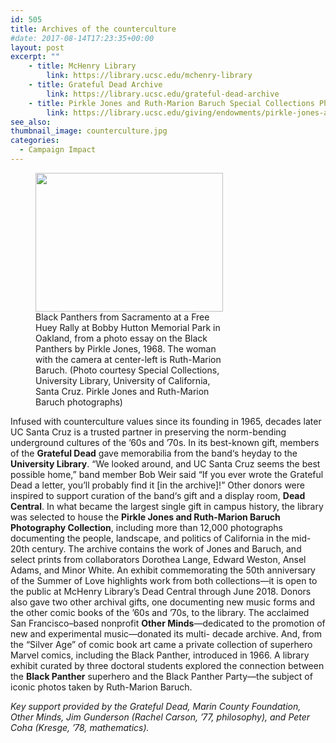 ```yaml
---
id: 505
title: Archives of the counterculture
#date: 2017-08-14T17:23:35+00:00
layout: post
excerpt: ""
	- title: McHenry Library
		link: https://library.ucsc.edu/mchenry-library
	- title: Grateful Dead Archive
		link: https://library.ucsc.edu/grateful-dead-archive
	- title: Pirkle Jones and Ruth-Marion Baruch Special Collections Photography Endowment
		link: https://library.ucsc.edu/giving/endowments/pirkle-jones-and-ruth-marion-baruch-special-collections-photography-endowment
see_also:
thumbnail_image: counterculture.jpg
categories:
  - Campaign Impact
---
```

<figure id="attachment_577" style="width: 300px" class="wp-caption alignright"><img class="wp-image-577 size-medium" src="http://live-ucsc-giving.pantheonsite.io/wp-content/uploads/2017/08/counterculture-300x222.jpg" alt="" width="300" height="222" srcset="https://ucsc-giving.lndo.site/wp-content/uploads/2017/08/counterculture-300x222.jpg 300w, https://ucsc-giving.lndo.site/wp-content/uploads/2017/08/counterculture-768x569.jpg 768w, https://ucsc-giving.lndo.site/wp-content/uploads/2017/08/counterculture-1024x759.jpg 1024w" sizes="(max-width: 300px) 100vw, 300px" /><figcaption class="wp-caption-text">Black Panthers from Sacramento at a Free Huey Rally at Bobby Hutton Memorial Park in Oakland, from a photo essay on the Black Panthers by Pirkle Jones, 1968. The woman with the camera at center-left is Ruth-Marion Baruch. (Photo courtesy Special Collections, University Library, University of California, Santa Cruz. Pirkle Jones and Ruth-Marion Baruch photographs)</figcaption></figure> 

Infused with counterculture values since its founding in 1965, decades later UC Santa Cruz is a trusted partner in preserving the norm-bending underground cultures of the ’60s and ’70s. In its best-known gift, members of the **Grateful Dead** gave memorabilia from the band‘s heyday to the **University Library**. “We looked around, and UC Santa Cruz seems the best possible home,” band member Bob Weir said “If you ever wrote the Grateful Dead a letter, you’ll probably find it [in the archive]!” Other donors were inspired to support curation of the band‘s gift and a display room, **Dead Central**. In what became the largest single gift in campus history, the library was selected to house the **Pirkle Jones and Ruth-Marion Baruch Photography Collection**, including more than 12,000 photographs documenting the people, landscape, and politics of California in the mid-20th century. The archive contains the work of Jones and Baruch, and select prints from collaborators Dorothea Lange, Edward Weston, Ansel Adams, and Minor White. An exhibit commemorating the 50th anniversary of the Summer of Love highlights work from both collections—it is open to the public at McHenry Library’s Dead Central through June 2018. Donors also gave two other archival gifts, one documenting new music forms and the other comic books of the ’60s and ’70s, to the library. The acclaimed San Francisco–based nonprofit **Other Minds**—dedicated to the promotion of new and experimental music—donated its multi- decade archive. And, from the “Silver Age” of comic book art came a private collection of superhero Marvel comics, including the Black Panther, introduced in 1966. A library exhibit curated by three doctoral students explored the connection between the **Black Panther** superhero and the Black Panther Party—the subject of iconic photos taken by Ruth-Marion Baruch.

_Key support provided by the Grateful Dead, Marin County Foundation, Other Minds, Jim Gunderson (Rachel Carson, &#8217;77, philosophy), and Peter Coha (Kresge, &#8217;78, mathematics)._
